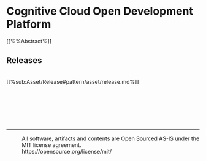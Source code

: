 # Cognitive Cloud Open Development Platform
[[%%Abstract%]]
<br>

## Releases
<br>
[[%sub:Asset/Release#pattern/asset/release.md%]]

<br>
<br>
<br>


<br>
<br>
<br>
<br>

---
<dd>All software, artifacts and contents are Open Sourced AS-IS under the MIT license agreement.<br>
https://opensource.org/license/mit/ <br></dd>

